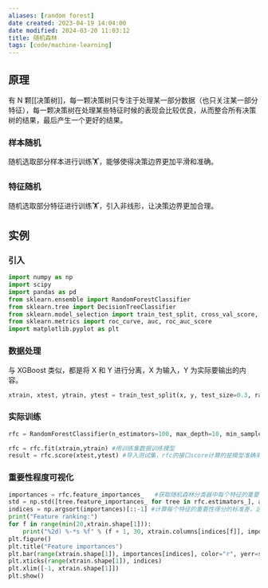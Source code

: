```yaml
---
aliases: [random forest]
date created: 2023-04-19 14:04:00
date modified: 2024-03-20 11:03:12
title: 随机森林
tags: [code/machine-learning]
---
```


## 原理
有 N 颗[[决策树]]，每一颗决策树只专注于处理某一部分数据（也只关注某一部分特征），每一颗决策树在处理某些特征时候的表现会比较优良，从而整合所有决策树的结果，最后产生一个更好的结果。

### 样本随机
随机选取部分样本进行训练🏋️，能够使得决策边界更加平滑和准确。

### 特征随机
随机选取部分特征进行训练🏋️，引入非线形，让决策边界更加合理。

## 实例
### 引入
```python
import numpy as np  
import scipy  
import pandas as pd  
from sklearn.ensemble import RandomForestClassifier  
from sklearn.tree import DecisionTreeClassifier  
from sklearn.model_selection import train_test_split, cross_val_score, GridSearchCV  
from sklearn.metrics import roc_curve, auc, roc_auc_score  
import matplotlib.pyplot as plt
```

### 数据处理
与 XGBoost 类似，都是将 X 和 Y 进行分离，X 为输入，Y 为实际要输出的内容。
```python
xtrain, xtest, ytrain, ytest = train_test_split(x, y, test_size=0.3, random_state=seed)
```

### 实际训练
```python
rfc = RandomForestClassifier(n_estimators=100, max_depth=10, min_samples_split=2, min_samples_leaf=1, random_state=42) #实例化

rfc = rfc.fit(xtrain,ytrain) #用训练集数据训练模型  
result = rfc.score(xtest,ytest) #导入测试集，rfc的接口score计算的是模型准确率accuracy
```

### 重要性程度可视化
```python
importances = rfc.feature_importances_   #获取随机森林分类器中每个特征的重要性得分，存储在`importances`数组中。
std = np.std([tree.feature_importances_ for tree in rfc.estimators_], axis=0) #计算每个特征的重要性得分的标准差，这个标准差可以反映特征重要性得分的稳定性。这里使用了随机森林中每棵树中特征重要性得分的标准差的平均值作为特征重要性得分的标准差。
indices = np.argsort(importances)[::-1] #计算每个特征的重要性得分的标准差，这个标准差可以反映特征重要性得分的稳定性。这里使用了随机森林中每棵树中特征重要性得分的标准差的平均值作为特征重要性得分的标准差。
print("Feature ranking:")  
for f in range(min(20,xtrain.shape[1])):  
	print("%2d) %-*s %f" % (f + 1, 30, xtrain.columns[indices[f]], importances[indices[f]]))# Plot the feature importances of the forest  
plt.figure()  
plt.title("Feature importances")  
plt.bar(range(xtrain.shape[1]), importances[indices], color="r", yerr=std[indices], align="center")  
plt.xticks(range(xtrain.shape[1]), indices)  
plt.xlim([-1, xtrain.shape[1]])  
plt.show()
```